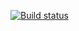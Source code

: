 [![Build status](https://ci.appveyor.com/api/projects/status/1lumsrd75ekgnw24?svg=true)](https://ci.appveyor.com/project/gonchikovbb/a-java3-1-web)